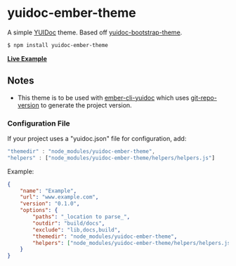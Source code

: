 # yuidoc-ember-theme

A simple [YUIDoc](http://yui.github.io/yuidoc/) theme. Based off [yuidoc-bootstrap-theme](https://github.com/kevinlacotaco/yuidoc-bootstrap-theme).

```sh
$ npm install yuidoc-ember-theme
```

[**Live Example**](http://offirgolan.github.io/ember-cp-validations/docs)

## Notes

- This theme is to be used with [ember-cli-yuidoc](https://github.com/cibernox/ember-cli-yuidoc) which uses
[git-repo-version](https://github.com/cibernox/git-repo-version) to generate the project version.

### Configuration File

If your project uses a "yuidoc.json" file for configuration, add:

```js
"themedir" : "node_modules/yuidoc-ember-theme",
"helpers" : ["node_modules/yuidoc-ember-theme/helpers/helpers.js"]
```

Example:

```json
{
    "name": "Example",
    "url": "www.example.com",
    "version": "0.1.0",
    "options": {
        "paths": "_location to parse_",
        "outdir": "build/docs",
        "exclude": "lib,docs,build",
        "themedir": "node_modules/yuidoc-ember-theme",
        "helpers": ["node_modules/yuidoc-ember-theme/helpers/helpers.js"]
    }
}
```
